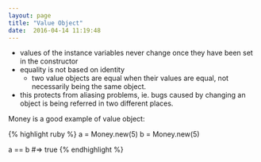 ```yaml
---
layout: page
title: "Value Object"
date:  2016-04-14 11:19:48
---
```


- values of the instance variables never change once they have been set in the
  constructor
- equality is not based on identity
  - two value objects are equal when their values are equal, not necessarily
    being the same object.
- this protects from aliasing problems, ie. bugs caused by changing an object
  is being referred in two different places.

Money is a good example of value object:

{% highlight ruby %}
a = Money.new(5)
b = Money.new(5)

a == b #=> true
{% endhighlight %}
